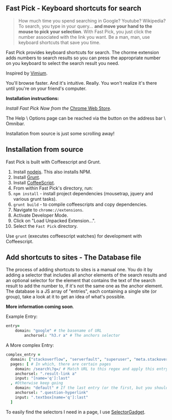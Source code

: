 
## Fast Pick - Keyboard shortcuts for search

> How much time you spend searching in Google? Youtube? Wikipedia?
> To search, you type in your query... **and move your hand to the mouse to pick your selection**.
> With Fast Pick, you just click the number associated with the link you want.
> Be a man, man, use keyboard shortcuts that save you time.

Fast Pick provides keyboard shortcuts for search.
The chorme extension adds numbers to search results so you can press the appropriate number on you keyboard to select the search result you need.

Inspired by [Vimium](http://vimium.github.io/).

You'll browse faster. And it's intuitive. Really. You won't realize it's there until you're on your friend's computer.

**Installation instructions:**

*Install Fast Pick Now from the* [Chrome Web Store](https://chrome.google.com/webstore/detail/fast-pick/pfkmjbobiocpkpidpljgpdneoeknmehk).

The Help \ Options page can be reached via the button on the address bar \ Omnibar.

Installation from source is just some scrolling away!



## Installation from source

Fast Pick is built with Coffeescript and Grunt.

1. Install [nodejs](http://nodejs.org/). This also installs NPM.
2. Install [Grunt](http://gruntjs.com/installing-grunt).
3. Install [CoffeeScript](http://coffeescript.org/#installation).
4. From within Fast Pick's directory, run:
5. `npm install` - install project dependencies (mousetrap, jquery and various grunt tasks).
6. `grunt build` - to compile coffeescripts and copy dependencies.
7. Navigate to `chrome://extensions`.
8. Activate Developer Mode.
9. Click on "Load Unpacked Extension...".
10. Select the `Fast Pick` directory.

Use `grunt` (executes coffeescript watches) for development with Coffeescript.

## Add shortcuts to sites - The Database file

The process of adding shortcuts to sites is a manual one.
You do it by adding a selector that includes all anchor elements of the search results and an optional selector for the element that contains the text of the search result to add the number to, if it's not the same one as the anchor element.
The database is a JS array of "entries", each containing a single site (or group), take a look at it to get an idea of what's possible.

**More information coming soon**.

Example Entry:
```coffeescript
entry=
    domain: "google" # the basename of URL
        anchorsel: "h3.r a" # The anchors selector
```

A More complex Entry:
```coffeescript
complex_entry =
  domain: ["stackoverflow", "serverfault", "superuser", "meta.stackoverflow", "askubuntu", "stackapps", "answers.onstartups", "mathoverflow"] # Match one of those basenames
  pages: [ # In which, there are certain pages
    domain: /search\?q=/ # Match URL to this regex and apply this entry if it's a match
    anchorsel: ".result-link a"
    input: "[name='q']:last"
  , #Otherwise keep going
    domain: "default" # If the last entry (or the first, but you should keep it to the last) domain == "default", it will act as a switch-clause default.
    anchorsel: ".question-hyperlink"
    input: ".textbox[name='q']:last"
  ]
```
To easily find the selectors I need in a page, I use [SelectorGadget](http://selectorgadget.com/).
